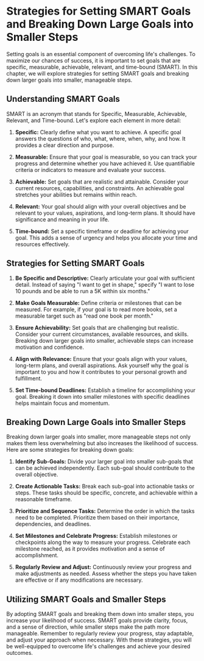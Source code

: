 # Strategies for Setting SMART Goals and Breaking Down Large Goals into Smaller Steps

Setting goals is an essential component of overcoming life's challenges. To maximize our chances of success, it is important to set goals that are specific, measurable, achievable, relevant, and time-bound (SMART). In this chapter, we will explore strategies for setting SMART goals and breaking down larger goals into smaller, manageable steps.

## Understanding SMART Goals

SMART is an acronym that stands for Specific, Measurable, Achievable, Relevant, and Time-bound. Let's explore each element in more detail:

1. **Specific:** Clearly define what you want to achieve. A specific goal answers the questions of who, what, where, when, why, and how. It provides a clear direction and purpose.
    
2. **Measurable:** Ensure that your goal is measurable, so you can track your progress and determine whether you have achieved it. Use quantifiable criteria or indicators to measure and evaluate your success.
    
3. **Achievable:** Set goals that are realistic and attainable. Consider your current resources, capabilities, and constraints. An achievable goal stretches your abilities but remains within reach.
    
4. **Relevant:** Your goal should align with your overall objectives and be relevant to your values, aspirations, and long-term plans. It should have significance and meaning in your life.
    
5. **Time-bound:** Set a specific timeframe or deadline for achieving your goal. This adds a sense of urgency and helps you allocate your time and resources effectively.
    

## Strategies for Setting SMART Goals

1. **Be Specific and Descriptive:** Clearly articulate your goal with sufficient detail. Instead of saying "I want to get in shape," specify "I want to lose 10 pounds and be able to run a 5K within six months."
    
2. **Make Goals Measurable:** Define criteria or milestones that can be measured. For example, if your goal is to read more books, set a measurable target such as "read one book per month."
    
3. **Ensure Achievability:** Set goals that are challenging but realistic. Consider your current circumstances, available resources, and skills. Breaking down larger goals into smaller, achievable steps can increase motivation and confidence.
    
4. **Align with Relevance:** Ensure that your goals align with your values, long-term plans, and overall aspirations. Ask yourself why the goal is important to you and how it contributes to your personal growth and fulfillment.
    
5. **Set Time-bound Deadlines:** Establish a timeline for accomplishing your goal. Breaking it down into smaller milestones with specific deadlines helps maintain focus and momentum.
    

## Breaking Down Large Goals into Smaller Steps

Breaking down larger goals into smaller, more manageable steps not only makes them less overwhelming but also increases the likelihood of success. Here are some strategies for breaking down goals:

1. **Identify Sub-Goals:** Divide your larger goal into smaller sub-goals that can be achieved independently. Each sub-goal should contribute to the overall objective.
    
2. **Create Actionable Tasks:** Break each sub-goal into actionable tasks or steps. These tasks should be specific, concrete, and achievable within a reasonable timeframe.
    
3. **Prioritize and Sequence Tasks:** Determine the order in which the tasks need to be completed. Prioritize them based on their importance, dependencies, and deadlines.
    
4. **Set Milestones and Celebrate Progress:** Establish milestones or checkpoints along the way to measure your progress. Celebrate each milestone reached, as it provides motivation and a sense of accomplishment.
    
5. **Regularly Review and Adjust:** Continuously review your progress and make adjustments as needed. Assess whether the steps you have taken are effective or if any modifications are necessary.
    

## Utilizing SMART Goals and Smaller Steps

By adopting SMART goals and breaking them down into smaller steps, you increase your likelihood of success. SMART goals provide clarity, focus, and a sense of direction, while smaller steps make the path more manageable. Remember to regularly review your progress, stay adaptable, and adjust your approach when necessary. With these strategies, you will be well-equipped to overcome life's challenges and achieve your desired outcomes.
